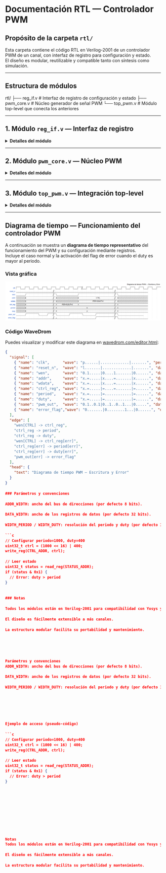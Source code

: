 # Documentación RTL — Controlador PWM

## Propósito de la carpeta `rtl/`

Esta carpeta contiene el código RTL en Verilog-2001 de un controlador PWM de un canal, con interfaz de registro para configuración y estado.  
El diseño es modular, reutilizable y compatible tanto con síntesis como simulación.

---

## Estructura de módulos
rtl/
├── reg_if.v # Interfaz de registro de configuración y estado
├── pwm_core.v # Núcleo generador de señal PWM
└── top_pwm.v # Módulo top-level que conecta los anteriores



---

## 1. Módulo `reg_if.v` — Interfaz de registro

<details>
<summary><strong>Detalles del módulo</strong></summary>

Gestiona el acceso del procesador o bus de control a dos registros:
- **CTRL**: para configurar el valor del periodo y el ciclo de trabajo (duty cycle).
- **STATUS**: para reportar errores y el estado del módulo.

### Puertos principales

| Señal        | Dirección | Ancho                | Descripción                             |
|--------------|-----------|----------------------|-----------------------------------------|
| `clk`        | in        | 1                    | Reloj                                   |
| `reset_n`    | in        | 1                    | Reset activo bajo                       |
| `addr`       | in        | `ADDR_WIDTH`         | Dirección de acceso a registro          |
| `wdata`      | in        | `DATA_WIDTH`         | Datos de escritura                      |
| `rdata`      | out       | `DATA_WIDTH`         | Datos de lectura                        |
| `wen`        | in        | 1                    | Habilitación de escritura               |
| `ren`        | in        | 1                    | Habilitación de lectura                 |
| `ctrl`       | out       | `DATA_WIDTH`         | Valor actual del registro CTRL          |
| `status_in`  | in        | `DATA_WIDTH`         | Flags de error generados internamente   |
| `status`     | out       | `DATA_WIDTH`         | Valor actual de STATUS                  |

### Mapeo de registros

- **CTRL** (offset `0x00`):  
  - `[31:16]` → Período del PWM  
  - `[15:0]`  → Duty cycle (ancho de pulso)
- **STATUS** (offset `0x04`):  
  - `[0]`     → Flag de error (`duty > period`)  
  - `[31:1]`  → Reservado (0)
</details>

---

## 2. Módulo `pwm_core.v` — Núcleo PWM

<details>
<summary><strong>Detalles del módulo</strong></summary>

Genera la señal PWM a partir de dos parámetros:
- **Periodo:** Valor máximo del contador antes de reiniciar el ciclo PWM.
- **Duty cycle:** Ancho del pulso alto en cada periodo.

### Puertos principales

| Señal      | Dirección | Ancho           | Descripción                       |
|------------|-----------|-----------------|-----------------------------------|
| `clk`      | in        | 1               | Reloj                             |
| `reset_n`  | in        | 1               | Reset activo bajo                 |
| `period`   | in        | `WIDTH_PERIOD`  | Período del PWM                   |
| `duty`     | in        | `WIDTH_DUTY`    | Duty cycle (ancho de pulso alto)  |
| `pwm_out`  | out       | 1               | Salida digital PWM                |

### Descripción funcional

- El módulo contiene un contador que avanza con cada flanco de reloj.
- Cuando el contador llega a `period-1`, se reinicia a 0.
- La salida `pwm_out` está en alto (`1`) mientras `counter < duty`, y en bajo (`0`) el resto del periodo.
</details>

---

## 3. Módulo `top_pwm.v` — Integración top-level

<details>
<summary><strong>Detalles del módulo</strong></summary>

- Conecta la interfaz de registro y el núcleo PWM.
- Extrae de `CTRL` los valores de periodo y duty.
- Genera un flag de error si `duty > period`.
- Expone todo a través de una interfaz estándar.
</details>

---

## Diagrama de tiempo — Funcionamiento del controlador PWM

A continuación se muestra un **diagrama de tiempo representativo** del funcionamiento del PWM y su configuración mediante registros.  
Incluye el caso normal y la activación del flag de error cuando el duty es mayor al periodo.

### Vista gráfica

<!-- Inserta aquí la imagen exportada de WaveDrom -->
![Diagrama de tiempo PWM](Diagrama_de_Tiempo.png)

### Código WaveDrom

Puedes visualizar y modificar este diagrama en [wavedrom.com/editor.html](https://wavedrom.com/editor.html):

```json
{
  "signal": [
    { "name": "clk",      "wave": "p......|.............|.......", "period": 2 },
    { "name": "reset_n",  "wave": "l.......|.............|.......", "data": ["RESET"] },
    { "name": "wen",      "wave": "0.1.....|0....1.......|0......", "data": ["", "W", "", "", "W"] },
    { "name": "addr",     "wave": "x.=.....|x....=.......|x......", "data": ["", "CTRL", "", "", "CTRL"] },
    { "name": "wdata",    "wave": "x.=.....|x....=.......|x......", "data": ["", "PER=5,DUT=2", "", "", "PER=4,DUT=7"] },
    { "name": "ctrl_reg", "wave": "x.=.....|=....=.......|=......", "data": ["", "PER=5,DUT=2", "", "", "PER=4,DUT=7"] },
    { "name": "period",   "wave": "x.=.....|=............|=......", "data": ["", 5, "", "", 4] },
    { "name": "duty",     "wave": "x.=.....|=............|=......", "data": ["", 2, "", "", 7] },
    { "name": "pwm_out",  "wave": "0.1..0.1|0..1..0..1...|0.....", "data": ["PWM OK", "", "", "PWM Error"] },
    { "name": "error_flag","wave": "0.......|0........1...|0......", "data": ["", "", "Duty>Error"] }
  ],
  "edge": [
    "wen[CTRL] -> ctrl_reg",
    "ctrl_reg -> period",
    "ctrl_reg -> duty",
    "wen[CTRL] -> ctrl_reg[err]",
    "ctrl_reg[err] -> period[err]",
    "ctrl_reg[err] -> duty[err]",
    "pwm_out[err] -> error_flag"
  ],
  "head": {
    "text": "Diagrama de tiempo PWM — Escritura y Error"
  }
}

### Parámetros y convenciones

ADDR_WIDTH: ancho del bus de direcciones (por defecto 8 bits).

DATA_WIDTH: ancho de los registros de datos (por defecto 32 bits).

WIDTH_PERIOD / WIDTH_DUTY: resolución del periodo y duty (por defecto 16 bits).

```c
// Configurar periodo=1000, duty=400
uint32_t ctrl = (1000 << 16) | 400;
write_reg(CTRL_ADDR, ctrl);

// Leer estado
uint32_t status = read_reg(STATUS_ADDR);
if (status & 0x1) {
  // Error: duty > period
}


### Notas

Todos los módulos están en Verilog-2001 para compatibilidad con Yosys y otros sintetizadores.

El diseño es fácilmente extensible a más canales.

La estructura modular facilita su portabilidad y mantenimiento.





Parámetros y convenciones
ADDR_WIDTH: ancho del bus de direcciones (por defecto 8 bits).

DATA_WIDTH: ancho de los registros de datos (por defecto 32 bits).

WIDTH_PERIOD / WIDTH_DUTY: resolución del periodo y duty (por defecto 16 bits).






Ejemplo de acceso (pseudo-código)

```c
// Configurar periodo=1000, duty=400
uint32_t ctrl = (1000 << 16) | 400;
write_reg(CTRL_ADDR, ctrl);

// Leer estado
uint32_t status = read_reg(STATUS_ADDR);
if (status & 0x1) {
  // Error: duty > period
}










Notas
Todos los módulos están en Verilog-2001 para compatibilidad con Yosys y otros sintetizadores.

El diseño es fácilmente extensible a más canales.

La estructura modular facilita su portabilidad y mantenimiento.
